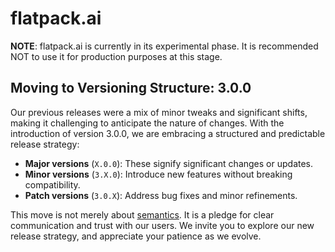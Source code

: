 # flatpack.ai

**NOTE**: flatpack.ai is currently in its experimental phase. It is recommended NOT to use it for production purposes at
this stage.

## Moving to Versioning Structure: 3.0.0

Our previous releases were a mix of minor tweaks and significant shifts, making it challenging to anticipate the nature
of changes. With the introduction of version 3.0.0, we are embracing a structured and predictable release strategy:

- **Major versions** (`X.0.0`): These signify significant changes or updates.
- **Minor versions** (`3.X.0`): Introduce new features without breaking compatibility.
- **Patch versions** (`3.0.X`): Address bug fixes and minor refinements.

This move is not merely about [semantics](https://semver.org/). It is a pledge for clear communication and trust with our users. We invite you to
explore our new release strategy, and appreciate your patience as we evolve.